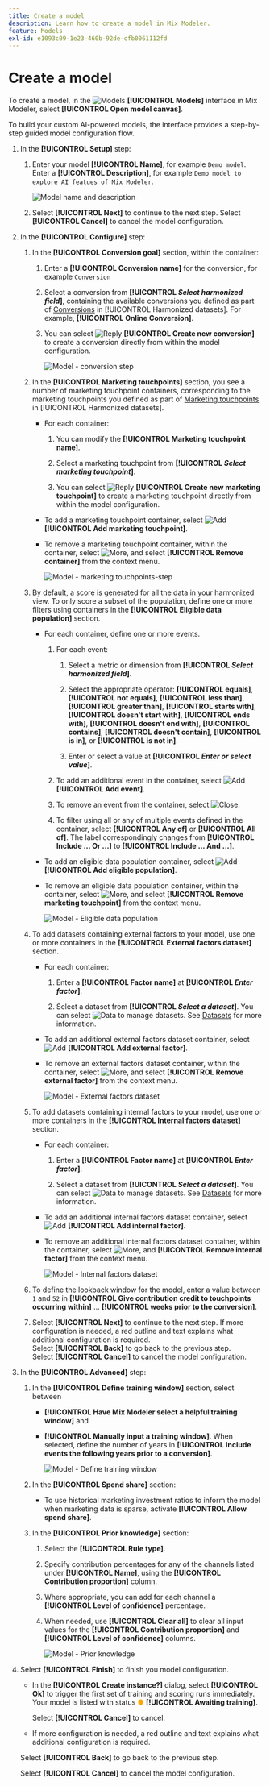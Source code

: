 ```yaml
---
title: Create a model
description: Learn how to create a model in Mix Modeler.
feature: Models
exl-id: e1093c09-1e23-460b-92de-cfb0061112fd
---
```

# Create a model

To create a model, in the ![Models](/help/assets//icons/FileData.svg) **[!UICONTROL Models]** interface in Mix Modeler, select **[!UICONTROL Open model canvas]**.

To build your custom AI-powered models, the interface provides a step-by-step guided model configuration flow.

1. In the **[!UICONTROL Setup]** step:

   1. Enter your model **[!UICONTROL Name]**, for example `Demo model`. Enter a **[!UICONTROL Description]**, for example `Demo model to explore AI featues of Mix Modeler`.

       ![Model name and description](/help/assets//model-name-description.png)

   1. Select **[!UICONTROL Next]** to continue to the next step. Select **[!UICONTROL Cancel]** to cancel the model configuration.

1. In the **[!UICONTROL Configure]** step:

   1. In the **[!UICONTROL Conversion goal]** section, within the container:

       1. Enter a **[!UICONTROL Conversion name]** for the conversion, for example `Conversion`

       1. Select a conversion from **[!UICONTROL *Select harmonized field*]**, containing the available conversions you defined as part of [Conversions](../harmonize-data/conversions.md) in [!UICONTROL Harmonized datasets]. For example, **[!UICONTROL Online Conversion]**. 

       1. You can select ![Reply](/help/assets//icons/Reply.svg) **[!UICONTROL Create new conversion]** to create a conversion directly from within the model configuration.

            ![Model - conversion step](/help/assets//model-conversion-step.png)

   1. In the **[!UICONTROL Marketing touchpoints]** section, you see a number of marketing touchpoint containers, corresponding to the marketing touchpoints you defined as part of [Marketing touchpoints](../harmonize-data/marketing-touchpoints.md) in [!UICONTROL Harmonized datasets]. 

       * For each container:

         1. You can modify the **[!UICONTROL Marketing touchpoint name]**. 

         1. Select a marketing touchpoint from **[!UICONTROL _Select marketing touchpoint_]**.

         1. You can select ![Reply](/help/assets//icons/Reply.svg) **[!UICONTROL Create new marketing touchpoint]** to create a marketing touchpoint directly from within the model configuration.

       * To add a marketing touchpoint container, select ![Add](/help/assets//icons/AddCircle.svg) **[!UICONTROL Add marketing touchpoint]**.

       * To remove a marketing touchpoint container, within the container, select ![More](/help/assets//icons/More.svg), and select **[!UICONTROL Remove container]** from the context menu.

            ![Model - marketing touchpoints-step](/help/assets//model-marketing-touchpoint-step.png)

   1. By default, a score is generated for all the data in your harmonized view. To only score a subset of the population, define one or more filters using containers in the **[!UICONTROL Eligible data population]** section. 

       * For each container, define one or more events.

         1. For each event: 

             1. Select a metric or dimension from **[!UICONTROL _Select harmonized field_]**.

             1. Select the appropriate operator: **[!UICONTROL equals]**, **[!UICONTROL not equals]**, **[!UICONTROL less than]**, **[!UICONTROL greater than]**, **[!UICONTROL starts with]**, **[!UICONTROL doesn't start with]**, **[!UICONTROL ends with]**, **[!UICONTROL doesn't end with]**, **[!UICONTROL contains]**, **[!UICONTROL doesn't contain]**, **[!UICONTROL is in]**, or **[!UICONTROL is not in]**.

             1. Enter or select a value at **[!UICONTROL _Enter or select value_]**.

         1. To add an additional event in the container, select ![Add](/help/assets//icons/AddCircle.svg) **[!UICONTROL Add event]**.

         1. To remove an event from the container, select ![Close](/help/assets//icons/Close.svg).

         1. To filter using all or any of multiple events defined in the container, select **[!UICONTROL Any of]** or **[!UICONTROL All of]**. The label correspondingly changes from **[!UICONTROL Include ... Or ...]** to **[!UICONTROL Include ... And ...]**.
       
       * To add an eligible data population container, select ![Add](/help/assets//icons/AddCircle.svg) **[!UICONTROL Add eligible population]**.

       * To remove an eligible data population container, within the container, select ![More](/help/assets//icons/More.svg), and select **[!UICONTROL Remove marketing touchpoint]** from the context menu.

         ![Model - Eligible data population](/help/assets//model-eligible-data-population-step.png)

   1. To add datasets containing external factors to your model, use one or more containers in the **[!UICONTROL External factors dataset]** section. 

       * For each container:

         1. Enter a **[!UICONTROL Factor name]** at **[!UICONTROL _Enter factor_]**.

         1. Select a dataset from **[!UICONTROL _Select a dataset_]**. You can select ![Data](/help/assets//icons/Data.svg) to manage datasets. See [Datasets](../ingest-data/datasets.md) for more information.

       * To add an additional external factors dataset container, select ![Add](/help/assets//icons/AddCircle.svg) **[!UICONTROL Add external factor]**.

       * To remove an external factors dataset container, within the container, select ![More](/help/assets//icons/More.svg), and select **[!UICONTROL Remove external factor]** from the context menu.

         ![Model - External factors dataset](/help/assets//model-external-factors-dataset-step.png)


   1. To add datasets containing internal factors to your model, use one or more containers in the **[!UICONTROL Internal factors dataset]** section. 

       * For each container:

         1. Enter a **[!UICONTROL Factor name]** at **[!UICONTROL _Enter factor_]**.

         1. Select a dataset from **[!UICONTROL _Select a dataset_]**. You can select ![Data](/help/assets//icons/Data.svg) to manage datasets. See [Datasets](../ingest-data/datasets.md) for more information.

       * To add an additional internal factors dataset container, select ![Add](/help/assets//icons/AddCircle.svg) **[!UICONTROL Add internal factor]**.

       * To remove an additional internal factors dataset container, within the container, select ![More](/help/assets//icons/More.svg), and **[!UICONTROL Remove internal factor]** from the context menu.

         ![Model - Internal factors dataset](/help/assets//model-internal-factors-dataset-step.png)

   1. To define the lookback window for the model, enter a value between `1` and `52` in **[!UICONTROL Give contribution credit to touchpoints occurring within]** ... **[!UICONTROL weeks prior to the conversion]**.

   1. Select **[!UICONTROL Next]** to continue to the next step. If more configuration is needed, a red outline and text explains what additional configuration is required. <br/>Select **[!UICONTROL Back]** to go back to the previous step. <br/>Select **[!UICONTROL Cancel]** to cancel the model configuration.

1. In the **[!UICONTROL Advanced]** step:

   1. In the **[!UICONTROL Define training window]** section, select between 

       * **[!UICONTROL Have Mix Modeler select a helpful training window]** and 

       * **[!UICONTROL Manually input a training window]**. When selected, define the number of years in **[!UICONTROL Include events the following years prior to a conversion]**.

         ![Model - Define training window](/help/assets//model-define-training-window.png)

   1. In the **[!UICONTROL Spend share]** section:

       * To use historical marketing investment ratios to inform the model when marketing data is sparse,  activate **[!UICONTROL Allow spend share]**.

   1. In the **[!UICONTROL Prior knowledge]** section:

       1. Select the **[!UICONTROL Rule type]**.

       1. Specify contribution percentages for any of the channels listed under **[!UICONTROL Name]**, using the **[!UICONTROL Contribution proportion]** column. 

       1. Where appropriate, you can add for each channel a **[!UICONTROL Level of confidence]** percentage.

       1. When needed, use **[!UICONTROL Clear all]** to clear all input values for the **[!UICONTROL Contribution proportion]** and **[!UICONTROL Level of confidence]** columns.

          ![Model - Prior knowledge](/help/assets//model-prior-knowledge-step.png)

1. Select **[!UICONTROL Finish]** to finish you model configuration. 
   
   * In the **[!UICONTROL Create instance?]** dialog, select **[!UICONTROL Ok]** to trigger the first set of training and scoring runs immediately. Your model is listed with status <span style="color:orange">●</span> **[!UICONTROL Awaiting training]**.
   
     Select **[!UICONTROL Cancel]** to cancel. 
  
   * If more configuration is needed, a red outline and text explains what additional configuration is required. 
   
   Select **[!UICONTROL Back]** to go back to the previous step. 
   
   Select **[!UICONTROL Cancel]** to cancel the model configuration.
